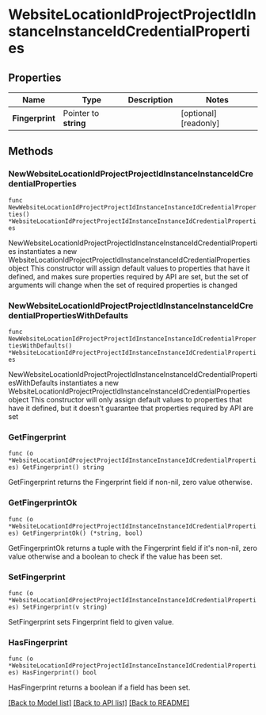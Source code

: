 # WebsiteLocationIdProjectProjectIdInstanceInstanceIdCredentialProperties

## Properties

Name | Type | Description | Notes
------------ | ------------- | ------------- | -------------
**Fingerprint** | Pointer to **string** |  | [optional] [readonly] 

## Methods

### NewWebsiteLocationIdProjectProjectIdInstanceInstanceIdCredentialProperties

`func NewWebsiteLocationIdProjectProjectIdInstanceInstanceIdCredentialProperties() *WebsiteLocationIdProjectProjectIdInstanceInstanceIdCredentialProperties`

NewWebsiteLocationIdProjectProjectIdInstanceInstanceIdCredentialProperties instantiates a new WebsiteLocationIdProjectProjectIdInstanceInstanceIdCredentialProperties object
This constructor will assign default values to properties that have it defined,
and makes sure properties required by API are set, but the set of arguments
will change when the set of required properties is changed

### NewWebsiteLocationIdProjectProjectIdInstanceInstanceIdCredentialPropertiesWithDefaults

`func NewWebsiteLocationIdProjectProjectIdInstanceInstanceIdCredentialPropertiesWithDefaults() *WebsiteLocationIdProjectProjectIdInstanceInstanceIdCredentialProperties`

NewWebsiteLocationIdProjectProjectIdInstanceInstanceIdCredentialPropertiesWithDefaults instantiates a new WebsiteLocationIdProjectProjectIdInstanceInstanceIdCredentialProperties object
This constructor will only assign default values to properties that have it defined,
but it doesn't guarantee that properties required by API are set

### GetFingerprint

`func (o *WebsiteLocationIdProjectProjectIdInstanceInstanceIdCredentialProperties) GetFingerprint() string`

GetFingerprint returns the Fingerprint field if non-nil, zero value otherwise.

### GetFingerprintOk

`func (o *WebsiteLocationIdProjectProjectIdInstanceInstanceIdCredentialProperties) GetFingerprintOk() (*string, bool)`

GetFingerprintOk returns a tuple with the Fingerprint field if it's non-nil, zero value otherwise
and a boolean to check if the value has been set.

### SetFingerprint

`func (o *WebsiteLocationIdProjectProjectIdInstanceInstanceIdCredentialProperties) SetFingerprint(v string)`

SetFingerprint sets Fingerprint field to given value.

### HasFingerprint

`func (o *WebsiteLocationIdProjectProjectIdInstanceInstanceIdCredentialProperties) HasFingerprint() bool`

HasFingerprint returns a boolean if a field has been set.


[[Back to Model list]](../README.md#documentation-for-models) [[Back to API list]](../README.md#documentation-for-api-endpoints) [[Back to README]](../README.md)


